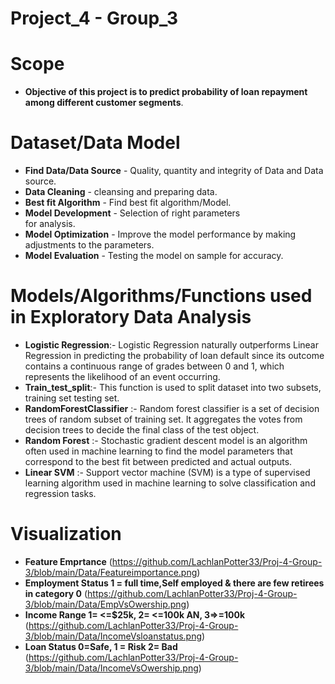 
# <b>Project_4 - Group_3</b>


# <b>Scope</b>
 - <b> Objective of this project is to predict probability of loan repayment among different customer segments</b>.

 # <b>Dataset/Data Model</b>
 - <b>Find Data/Data Source</b> - Quality, quantity and integrity of Data and Data source.
- <b>Data Cleaning</b> - cleansing and preparing data.
- <b>Best fit Algorithm</b> - Find best fit algorithm/Model.
- <b>Model Development</b> - Selection of right parameters  
     for analysis.
- <b>Model Optimization</b> - Improve the model performance
     by making adjustments to the parameters.
- <b>Model Evaluation</b> - Testing the model on sample for
     accuracy.



# <b>Models/Algorithms/Functions used in Exploratory Data Analysis</b>
- <b>Logistic Regression</b>:- Logistic Regression naturally outperforms Linear Regression in predicting the probability of loan default since its outcome contains a continuous range of grades between 0 and 1, which represents the likelihood of an event occurring.
- <b>Train_test_split</b>:- This function is used to split dataset into two subsets, training set testing set. 
- <b>RandomForestClassifier</b> :- Random forest classifier is a set of decision trees of random subset of training set. It aggregates the votes from decision trees to decide the final class of the test object.
- <b>Random Forest</b> :- Stochastic gradient descent model is an algorithm often used in machine learning to find the model parameters that correspond to the best fit between predicted and actual outputs.
- <b>Linear SVM</b> :- Support vector machine (SVM) is a type of supervised learning algorithm used in machine learning to solve classification and regression tasks.

# <b>Visualization</b>
- <b>Feature Emprtance</b> (https://github.com/LachlanPotter33/Proj-4-Group-3/blob/main/Data/Featureimportance.png)
- <b>Employment Status 1 = full time,Self employed & there are few retirees in category 0</b> (https://github.com/LachlanPotter33/Proj-4-Group-3/blob/main/Data/EmpVsOwership.png)
- <b>Income Range 1= <=$25k, 2= <=100k AN, 3=>=100k </b> (https://github.com/LachlanPotter33/Proj-4-Group-3/blob/main/Data/IncomeVsloanstatus.png)
- <b>Loan Status 0=Safe, 1 = Risk 2= Bad</b> (https://github.com/LachlanPotter33/Proj-4-Group-3/blob/main/Data/IncomeVsOwership.png)

